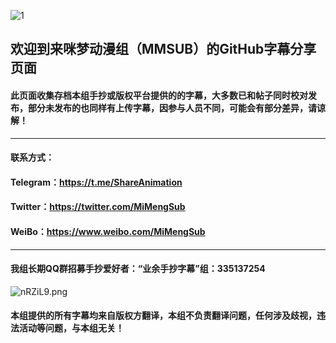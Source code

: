 ![1](https://s2.ax1x.com/2019/06/24/ZkQQFU.png)

## 欢迎到来咪梦动漫组（MMSUB）的GitHub字幕分享页面


#### 此页面收集存档本组手抄或版权平台提供的的字幕，大多数已和帖子同时校对发布，部分未发布的也同样有上传字幕，因参与人员不同，可能会有部分差异，请谅解！

---

#### 联系方式：

#### Telegram：https://t.me/ShareAnimation

#### Twitter：https://twitter.com/MiMengSub

#### WeiBo：https://www.weibo.com/MiMengSub

---

#### 我组长期QQ群招募手抄爱好者：“业余手抄字幕”组：335137254

![nRZiL9.png](https://s2.ax1x.com/2019/09/16/nRZiL9.png)

#### 本组提供的所有字幕均来自版权方翻译，本组不负责翻译问题，任何涉及歧视，违法活动等问题，与本组无关！

